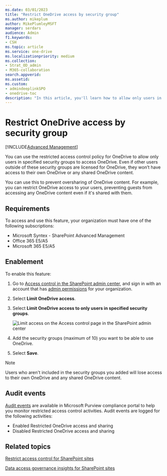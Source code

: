 ```yaml
---
ms.date: 03/01/2023
title: "Restrict OneDrive access by security group"
ms.author: mikeplum
author: MikePlumleyMSFT
manager: serdars
audience: Admin
f1.keywords:
- CSH
ms.topic: article
ms.service: one-drive
ms.localizationpriority: medium
ms.collection: 
- Strat_OD_admin
- M365-collaboration
search.appverid:
ms.assetid: 
ms.custom:
- admindeeplinkSPO
- onedrive-toc
description: "In this article, you'll learn how to allow only users in specified security groups to access OneDrive."
---
```


# Restrict OneDrive access by security group

[!INCLUDE[Advanced Management](includes/advanced-management.md)]

You can use the restricted access control policy for OneDrive to allow only users in specified security groups to access OneDrive. Even if other users outside of these security groups are licensed for OneDrive, they won’t have access to their own OneDrive or any shared OneDrive content.

You can use this to prevent oversharing of OneDrive content. For example, you can restrict OneDrive access to your users, preventing guests from accessing any OneDrive content even if it's shared with them.

## Requirements

To access and use this feature, your organization must have one of the following subscriptions:

- Microsoft Syntex - SharePoint Advanced Management
- Office 365 E5/A5
- Microsoft 365 E5/A5

## Enablement

To enable this feature:

1. Go to <a href="https://go.microsoft.com/fwlink/?linkid=2185071" target="_blank">Access control in the SharePoint admin center</a>, and sign in with an account that has [admin permissions](/sharepoint/sharepoint-admin-role) for your organization.

2. Select **Limit OneDrive access**.

3. Select **Limit OneDrive access to only users in specified security groups**.

   ![Limit access on the Access control page in the SharePoint admin center](media/limit-access.png)

4. Add the security groups (maximum of 10) you want to be able to use OneDrive.

5. Select **Save**.

> [!NOTE]
> Users who aren't included in the security groups you added will lose access to their own OneDrive and any shared OneDrive content.

## Audit events

[Audit events](/microsoft-365/compliance/audit-log-activities) are available in Microsoft Purview compliance portal to help you monitor restricted access control activities. Audit events are logged for the following activities:

- Enabled Restricted OneDrive access and sharing
- Disabled Restricted OneDrive access and sharing

## Related topics

[Restrict access control for SharePoint sites](restricted-access-control.md)

[Data access governance insights for SharePoint sites](data-access-governance-reports.md)
